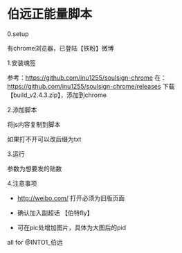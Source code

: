 # 伯远正能量脚本

0.setup

有chrome浏览器，已登陆【铁粉】微博

1.安装魂签

参考：https://github.com/inu1255/soulsign-chrome
在：https://github.com/inu1255/soulsign-chrome/releases 下载 【build_v2.4.3.zip】，添加到chrome

2.添加脚本

将js内容复制到脚本

如果打不开可以改后缀为txt

3.运行

参数为想要发的贴数

4.注意事项

 - http://weibo.com/ 打开必须为旧版页面

 - 确认加入副超话 【伯特fly】

 - 可在pic处增加图片，具体为大图后的pid

   

all for @INTO1_伯远
